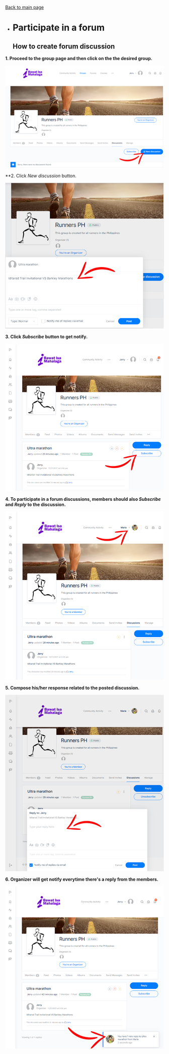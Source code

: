 [Back to main page](https://github.com/samremonte/b1m/blob/main/documentation.md)

- # Participate in a forum
  
  <h2>How to create forum discussion</h2>
  
 **1. Proceed to the group page and then click on the the desired group.**

![Image10.1](/img/10.1.PNG)

 **2. Click _New discussion_ button.

![Image10.2](/img/10.2.PNG)

 **3. Click _Subscribe_ button to get notify.**

![Image10.3](/img/10.3.PNG)

 **4. To participate in a forum discussions, members should also _Subscribe_ and _Reply_ to the discussion.**

![Image10.4](/img/10.4.PNG)

 **5. Compose his/her response related to the posted discussion.**

![Image10.5](/img/10.5.PNG)

 **6. Organizer will get notify everytime there's a reply from the members.**

![Image10.7](/img/10.7.PNG)
